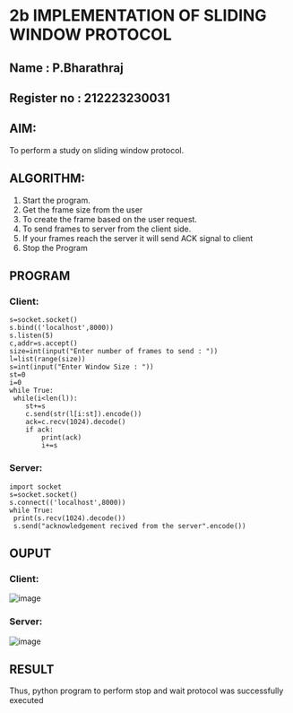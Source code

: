# 2b IMPLEMENTATION OF SLIDING WINDOW PROTOCOL
## Name : P.Bharathraj
## Register no : 212223230031
## AIM:
To perform a study on sliding window protocol.
## ALGORITHM:
1. Start the program.
2. Get the frame size from the user
3. To create the frame based on the user request.
4. To send frames to server from the client side.
5. If your frames reach the server it will send ACK signal to client
6. Stop the Program
## PROGRAM
### Client:
```import socket
s=socket.socket()
s.bind(('localhost',8000))
s.listen(5)
c,addr=s.accept()
size=int(input("Enter number of frames to send : "))
l=list(range(size))
s=int(input("Enter Window Size : "))
st=0
i=0
while True:
 while(i<len(l)):
    st+=s
    c.send(str(l[i:st]).encode())
    ack=c.recv(1024).decode()
    if ack:
        print(ack)
        i+=s
```
### Server:
```
import socket
s=socket.socket()
s.connect(('localhost',8000))
while True: 
 print(s.recv(1024).decode())
 s.send("acknowledgement recived from the server".encode())
```
## OUPUT
### Client:
![image](https://github.com/Bharathraj2006/2b_SLIDING_WINDOW_PROTOCOL/assets/152376845/e51329d8-3550-4dd3-90c2-68f226588c1e)

### Server:
![image](https://github.com/Bharathraj2006/2b_SLIDING_WINDOW_PROTOCOL/assets/152376845/bd2b1a0f-bfee-4f3a-a339-28b0fd1e6dda)


## RESULT
Thus, python program to perform stop and wait protocol was successfully executed
